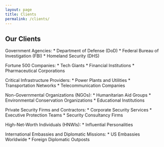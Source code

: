 ```yaml
---
layout: page
title: Clients
permalink: /clients/
---
```

## Our Clients

Government Agencies:
    * Department of Defense (DoD)
    * Federal Bureau of Investigation (FBI)
    * Homeland Security (DHS)


Fortune 500 Companies:
    * Tech Giants 
    * Financial Institutions 
    * Pharmaceutical Corporations 

Critical Infrastructure Providers:
    * Power Plants and Utilities
    * Transportation Networks
    * Telecommunication Companies

Non-Governmental Organizations (NGOs):
    * Humanitarian Aid Groups
    * Environmental Conservation Organizations
    * Educational Institutions

Private Security Firms and Contractors:
    * Corporate Security Services
    * Executive Protection Teams
    * Security Consultancy Firms

High-Net-Worth Individuals (HNWIs):
    * Influential Personalities

International Embassies and Diplomatic Missions:
    * US Embassies Worldwide
    * Foreign Diplomatic Outposts
